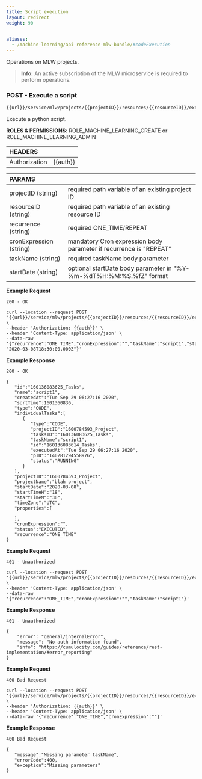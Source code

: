 ```yaml
---
title: Script execution
layout: redirect
weight: 90


aliases:
  - /machine-learning/api-reference-mlw-bundle/#codeExecution
---
```


Operations on MLW projects.

>**Info:** An active subscription of the MLW microservice is required to perform operations.

### POST - Execute a script

```
{{url}}/service/mlw/projects/{{projectID}}/resources/{{resourceID}}/execute
```

Execute a python script.

**ROLES & PERMISSIONS**: ROLE_MACHINE_LEARNING_CREATE or ROLE_MACHINE_LEARNING_ADMIN

|HEADERS||
|:---|:---|
|Authorization|{{auth}}

|PARAMS||
|:---|:---|
|projectID (string)| required path variable of an existing project ID
|resourceID (string)| required path variable of an existing resource ID
|recurrence (string)| required ONE_TIME/REPEAT
|cronExpression (string)| mandatory Cron expression body parameter if recurrence is "REPEAT"
|taskName (string)| required taskName body parameter
|startDate (string)| optional startDate body parameter in "%Y-%m-%dT%H:%M:%S.%fZ" format 

**Example Request**

```
200 - OK

curl --location --request POST '{{url}}/service/mlw/projects/{{projectID}}/resources/{{resourceID}}/execute' \
--header 'Authorization: {{auth}}' \
--header 'Content-Type: application/json' \
--data-raw '{"recurrence":"ONE_TIME","cronExpression":"","taskName":"script1","startDate": "2020-03-08T18:30:00.000Z"}'

```

**Example Response**

```
200 - OK

{
   "id":"160136083625_Tasks",
   "name":"script1",
   "createdAt":"Tue Sep 29 06:27:16 2020",
   "sortTime":1601360836,
   "type":"CODE",
   "individualTasks":[
      {
         "type":"CODE",
         "projectID":"1600784593_Project",
         "tasksID":"160136083625_Tasks",
         "taskName":"script1",
         "id":"160136083614_Tasks",
         "executedAt":"Tue Sep 29 06:27:16 2020",
         "pID":"140281294558976",
         "status":"RUNNING"
      }
   ],
   "projectID":"1600784593_Project",
   "projectName":"blah project",
   "startDate":"2020-03-08",
   "startTimeH":"18",
   "startTimeM":"30",
   "timeZone":"UTC",
   "properties":[

   ],
   "cronExpression":"",
   "status":"EXECUTED",
   "recurrence":"ONE_TIME"
}
```

**Example Request**

```
401 - Unauthorized

curl --location --request POST '{{url}}/service/mlw/projects/{{projectID}}/resources/{{resourceID}}/execute' \
--header 'Content-Type: application/json' \
--data-raw '{"recurrence":"ONE_TIME","cronExpression":"","taskName":"script1"}'
```

**Example Response**

```
401 - Unauthorized

{
    "error": "general/internalError",
    "message": "No auth information found",
    "info": "https://cumulocity.com/guides/reference/rest-implementation/#error_reporting"
}
```

**Example Request**

```
400 Bad Request

curl --location --request POST '{{url}}/service/mlw/projects/{{projectID}}/resources/{{resourceID}}/execute' \
--header 'Authorization: {{auth}}' \
--header 'Content-Type: application/json' \
--data-raw '{"recurrence":"ONE_TIME","cronExpression":""}'
```

**Example Response**

```
400 Bad Request

{
   "message":"Missing parameter taskName",
   "errorCode":400,
   "exception":"Missing parameters"
}
```
